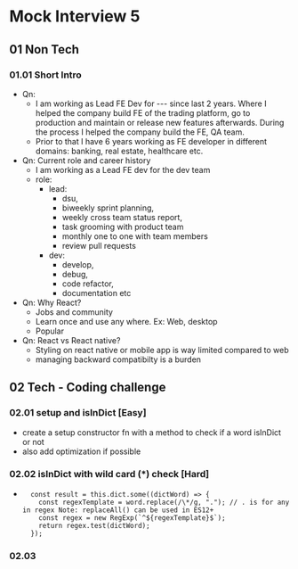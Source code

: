 # Mock Interview 5
## 01 Non Tech
### 01.01 Short Intro
- Qn:
    - I am working as Lead FE Dev for --- since last 2 years. Where I helped the company build FE of the trading platform, go to production and maintain or release new features afterwards. During the process I helped the company build the FE, QA team.
    - Prior to that I have 6 years working as FE developer in different domains: banking, real estate, healthcare etc.
- Qn: Current role and career history
    - I am working as a Lead FE dev for the dev team
    - role:
        - lead: 
            - dsu, 
            - biweekly sprint planning, 
            - weekly cross team status report, 
            - task grooming with product team
            - monthly one to one with team members
            - review pull requests
        - dev:
            - develop, 
            - debug, 
            - code refactor, 
            - documentation etc
- Qn: Why React?
    - Jobs and community
    - Learn once and use any where. Ex: Web, desktop
    - Popular
- Qn: React vs React native?
    - Styling on react native or mobile app is way limited compared to web
    - managing backward compatibilty is a burden

## 02 Tech - Coding challenge
### 02.01 setup and isInDict [Easy]
- create a setup constructor fn with a method to check if a word isInDict or not
- also add optimization if possible

### 02.02 isInDict with wild card (*) check [Hard]
- 
    ```
      const result = this.dict.some((dictWord) => {
        const regexTemplate = word.replace(/\*/g, "."); // . is for any in regex Note: replaceAll() can be used in ES12+
        const regex = new RegExp(`^${regexTemplate}$`);
        return regex.test(dictWord);
      });
    ```

### 02.03 
